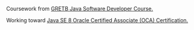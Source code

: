 Coursework from [GRETB Java Software Developer Course.](http://gretbtrainingcentre.ie/pages/daycourses/daycourses.php?sfcw-courseId=256233) 

Working toward [Java SE 8 Oracle Certified Associate (OCA) Certification.](https://education.oracle.com/java-se-8-programmer-i/pexam_1Z0-808)
